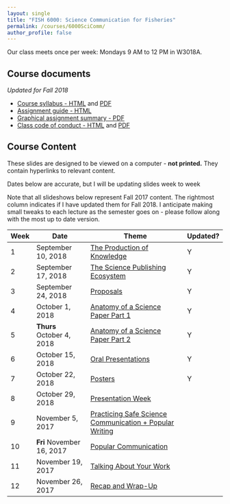 ```yaml
---
layout: single
title: "FISH 6000: Science Communication for Fisheries"
permalink: /courses/6000SciComm/
author_profile: false
---
```


Our class meets once per week: Mondays 9 AM to 12 PM in W3018A.

## Course documents 
*Updated for Fall 2018*
- [Course syllabus - HTML](/courses/6000SciComm/6000Syllabus/) and [PDF](/assets/images/FISH_6000_Syllabus.pdf)
- [Assignment guide - HTML](/courses/6000SciComm/FISH6000Assignmentguide/) 
- [Graphical assignment summary - PDF](/assets/images/GraphicalSummary.pdf)
- [Class code of conduct - HTML](/courses/coursesCodeofConduct/) and [PDF](/assets/images/FISHCodeofConduct.pdf)

## Course Content

These slides are designed to be viewed on a computer - **not printed.** They contain hyperlinks to relevant content.

Dates below are accurate, but I will be updating slides week to week

Note that all slideshows below represent Fall 2017 content. The rightmost column indicates if I have updated them for Fall 2018. I anticipate making small tweaks to each lecture as the semester goes on - please follow along with the most up to date version.

| **Week**  | **Date** | **Theme**  | **Updated?** |
|-----------|------------|-------------|---|
|1| September 10, 2018 | [The Production of Knowledge](/courses/6000SciComm/FISH6000Week1/) | Y |
|2| September 17, 2018 | [The Science Publishing Ecosystem](/courses/6000SciComm/6000Week2/) | Y |
|3| September 24, 2018 | [Proposals](/courses/6000SciComm/6000Week3/) | Y |
|4| October 1, 2018 | [Anatomy of a Science Paper Part 1](/courses/6000SciComm/6000Week4/) | Y | 
|5| **Thurs** October 4, 2018 | [Anatomy of a Science Paper Part 2](/courses/6000SciComm/6000Week5/) | Y |
|6| October 15, 2018 | [Oral Presentations](/courses/6000SciComm/6000Week6) | Y | 
|7| October 22, 2018 | [Posters](/courses/6000SciComm/6000Week7) | Y |
|8| October 29, 2018 |  [Presentation Week](/courses/6000SciComm/6000Week8) |
|9| November 5, 2017 | [Practicing Safe Science Communication + Popular Writing](/courses/6000SciComm/6000Week9) |
|10| **Fri** November 16, 2017 | [Popular Communication](/courses/6000SciComm/6000Week10) |
|11| November 19, 2017 | [Talking About Your Work](/courses/6000SciComm/6000Week11) |
|12| November 26, 2017 | [Recap and Wrap-Up](/courses/6000SciComm/6000Week12) |